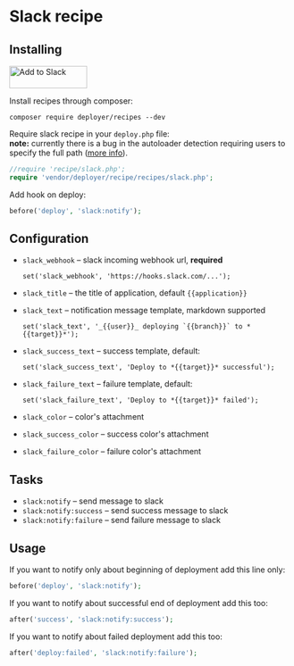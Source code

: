 # Slack recipe

## Installing

<a href="https://slack.com/oauth/authorize?&client_id=113734341365.225973502034&scope=incoming-webhook"><img alt="Add to Slack" height="40" width="139" src="https://platform.slack-edge.com/img/add_to_slack.png" srcset="https://platform.slack-edge.com/img/add_to_slack.png 1x, https://platform.slack-edge.com/img/add_to_slack@2x.png 2x" /></a>

Install recipes through composer:  
```
composer require deployer/recipes --dev
```

Require slack recipe in your `deploy.php` file:  
**note:** currently there is a bug in the autoloader detection requiring users to specify the full path ([more info](https://github.com/deployphp/deployer/issues/1371)).

```php
//require 'recipe/slack.php';
require 'vendor/deployer/recipe/recipes/slack.php';
```

Add hook on deploy:
 
```php
before('deploy', 'slack:notify');
```

## Configuration

- `slack_webhook` – slack incoming webhook url, **required** 
  ```
  set('slack_webhook', 'https://hooks.slack.com/...');
  ```
- `slack_title` – the title of application, default `{{application}}`
- `slack_text` – notification message template, markdown supported
  ```
  set('slack_text', '_{{user}}_ deploying `{{branch}}` to *{{target}}*');
  ```
- `slack_success_text` – success template, default:
  ```
  set('slack_success_text', 'Deploy to *{{target}}* successful');
  ```
- `slack_failure_text` – failure template, default:
  ```
  set('slack_failure_text', 'Deploy to *{{target}}* failed');
  ```

- `slack_color` – color's attachment
- `slack_success_color` – success color's attachment
- `slack_failure_color` – failure color's attachment

## Tasks

- `slack:notify` – send message to slack
- `slack:notify:success` – send success message to slack
- `slack:notify:failure` – send failure message to slack

## Usage

If you want to notify only about beginning of deployment add this line only:

```php
before('deploy', 'slack:notify');
```

If you want to notify about successful end of deployment add this too:

```php
after('success', 'slack:notify:success');
```

If you want to notify about failed deployment add this too:

```php
after('deploy:failed', 'slack:notify:failure');
```
